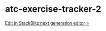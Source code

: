 # atc-exercise-tracker-2

[Edit in StackBlitz next generation editor ⚡️](https://stackblitz.com/~/github.com/amithcabraal/atc-exercise-tracker-2)